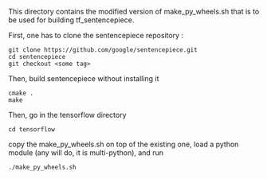 This directory contains the modified version of make_py_wheels.sh that is to be used for building tf_sentencepiece.

First, one has to clone the sentencepiece repository : 

```
git clone https://github.com/google/sentencepiece.git
cd sentencepiece
git checkout <some tag>
``` 

Then, build sentencepiece without installing it
``` 
cmake . 
make
``` 

Then, go in the tensorflow directory
``` 
cd tensorflow
``` 

copy the make_py_wheels.sh on top of the existing one, load a python module (any will do, it is multi-python), and run 
```
./make_py_wheels.sh
``` 


